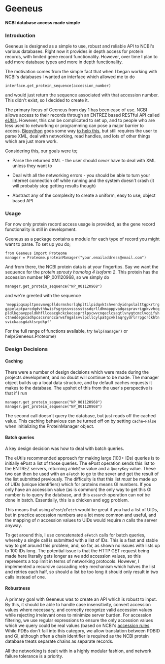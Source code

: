 # Geeneus
#### NCBI database access made simple


### Introduction
Geeneus is designed as a simple to use, robust and reliable API to NCBI's various databases. Right now it provides in depth access for protein records, with limited gene record functionality. However, over time I plan to add more database types and more in depth functionality.

The motivation comes from the simple fact that when I began working with NCBI's databases I wanted an interface which allowed me to do

    interface.get_protein_sequence(accession_number)

and would just return the sequence associated with that accession number. This didn't exist, so I decided to create it.

The primary focus of Geeneus from day 1 has been ease of use. NCBI allows access to their records through an ENTREZ based RESTful API called [eUtils](http://www.ncbi.nlm.nih.gov/books/NBK25500/). However, this can be complicated to set up, and to people who are less used to networking or programming can pose a major barrier to access. [Biopython](http://biopython.org/) goes some way [to help this](http://biopython.org/DIST/docs/tutorial/Tutorial.html#htoc98), but still requires the user to parse XML, deal with networking, read handles, and lots of other things which are just more work.

Considering this, our goals were to;

* Parse the returned XML - the user should *never* have to deal with XML unless they want to

* Deal with all the networking errors - you should be able to turn your internet connection off while running and the system doesn't crash (it will probably stop getting results though)

* Abstract any of the complexity to create a uniform, easy to use, object based API

### Usage

For now only protein record access usage is provided, as the gene record functionality is still in development.

Geeneus as a package contains a module for each type of record you might want to parse. To set up you do;

    from Geeneus import Proteome
    manager = Proteome.proteinManager("your.emailaddress@email.com")

And from there, the NCBI protein data is at your fingertips. Say we want the sequence for the *protein sprouty homolog 4 isoform 2*. This protein has the accession number NP_001120968, so we simply do

    manager.get_protein_sequence("NP_001120968")

and we're greeted with the sequence

`'meppipqsapltpnsvmvqplldsrmshsrlqhpltilpidqvktshvendyidnpslalttgpkrtrggapelaptparcdqdvthhwisfsgrpssvssssstssdqrlldhmapppvadqaspravriqpkvvhcqpldlkgpavppeldkhfllceacgkckckecasprtlpscwvcnqeclcsaqtlvnygtcmclvqgifyhctneddegscadhpcscsrsnccarwsfmgalsvvlpcllcylpatgcvklaqrgydrlrrpgcrckhtnsvickaasgdaktsrpdkpf'`

For the full range of functions available, try `help(manager)` or help(Geneeus.Proteome) 

### Design Decisions

#### Caching 
There were a number of design decisions which were made during the projects development, and no doubt will continue to be made. The manager object builds up a local data structure, and by default caches requests it makes to the database. The upshot of this from the user's perspective is that if I run

    manager.get_protein_sequence("NP_001120968")
    manager.get_protein_sequence("NP_001120968")

The second call doesn't query the database, but just reads off the cached value. This caching behavious can be turned off on by setting `cache=False` when initializing the ProteinManager object.

#### Batch queries 
A key design decision was how to deal with batch queries.

The eUtils recommended approach for making large (100+ IDs) queries is to initially ePost a list of those queries. The ePost operation sends this list to the ENTREZ servers, returning a `WebEnv` value and a `QueryKey` value. These two can then be used with an `eFetch` to go to the sever and get the result of the list submitted previously. The difficulty is that this list *must* be made up of UIDs (unique identifiers) which for proteins means GI numbers. If you only have an accession value (as is common) the only way to get this GI number is to query the database, and this `esearch` operation can *not* be done in batch. Essentially, this is a chicken and egg problem.

This means that using `ePost`/`eFetch` would be great if you had a list of UIDs, but in practice accession numbers are a lot more common and useful, and the mapping of *n* accession values to UIDs would require *n* calls the server anyway. 

To get around this, I use concatenated `eFetch` calls for batch queries, whereby a single call is submitted with a list of IDs. This is a fast and stable way to get around this problem, and, so far, as shown no issues with lists up to 100 IDs long. The potential issue is that the HTTP GET request being made here literally gets longer as we add accession values, so this represents a top limit in terms of networking protocols. However, I implemented a recursive cascading retry mechanism which halves the list and retries each half, so should a list be too long it should only result in two calls instead of one.

#### Robustness
A primary goal with Geeneus was to create an API which is robust to input. By this, it should be able to handle case insensitivity, convert accession values where necessary, and correctly recognize valid accession values while rejecting irrelevant ones to minimize server burden. For accession filtering, we use regular expressions to ensure the only accession values which we query could be real values (based on NCBI's [accession rules](http://www.ncbi.nlm.nih.gov/Sequin/acc.html). While PDBs don't fall into this category, we allow translation between PDBID and GI, although often a chain identifier is required as the NCBI protein database treats separate chains as separate records.

All the networking is dealt with in a highly modular fashion, and network failure tolerance is a priority.


